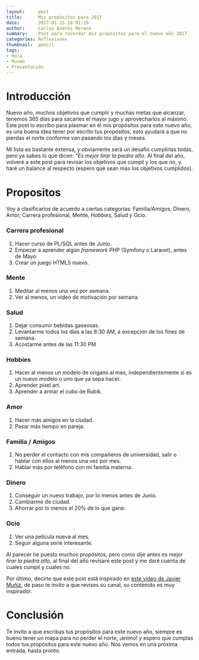 ```yaml
---
layout:     post
title:      Mis propósitos para 2017
date:       2017-01-25 18:01:19
author:     Carlos Andrés Moreno
summary:    Post para recordar mis propósitos para el nuevo año 2017.
categories: Reflexiones
thumbnail:  pencil
tags:
- Hola
- Mundo
- Presentación
---
```


# Introducción
Nuevo año, muchos objetivos que cumplir y muchas metas que alcanzar, tenemos 365 días para sacarles el mayor jugo y aprovecharlos al máximo. Este post lo escribo para plasmar en él mis propósitos para este nuevo año, es una buena idea tener por escrito tus propósitos, esto ayudará a que no pierdas el norte conforme van pasando los días y meses. 

Mi lista es bastante extensa, y obviamente será un desafío cumplirlas todas, pero ya sabes lo que dicen: _"Es mejor tirar la piedra alto_. Al final del año, volveré a este post para revisar los objetivos que cumplí y los que no, y haré un balance al respecto (espero que sean más los objetivos cumplidos).

# Propositos
Voy a clasificarlos de acuerdo a ciertas categorías: Familia/Amigos, Dinero, Amor, Carrera profesional, Mente, _Hobbies_, Salud y Ocio.

### Carrera profesional

1. Hacer curso de PL/SQL antes de Junio.
2. Empezar a aprender algún _framework_ PHP (Symfony o Laravel), antes de Mayo
3. Crear un juego HTML5 nuevo.

### Mente

1. Meditar al menos una vez por semana.
2. Ver al menos, un video de motivación por semana.

### Salud

1. Dejar consumir bebidas gaseosas.
2. Levantarme todos los días a las 6:30 AM, a excepción de los fines de semana.
3. Acostarme antes de las 11:30 PM

### Hobbies

1. Hacer al menos un modelo de origami al mes, independientemente si es un nuevo modelo o uno que ya sepa hacer.
2. Aprender pixel art.
3. Aprender a armar el cubo de Rubik.

### Amor

1. Hacer más amigos en la ciudad.
2. Pasar más tiempo en pareja.

### Familia / Amigos

1. No perder el contacto con mis compañeros de universidad, salir o hablar con ellos al menos una vez por mes.
2. Hablar más por teléfono con mi familia materna. 

### Dinero

1. Conseguir un nuevo trabajo, por lo menos antes de Junio.
2. Cambiarme de ciudad.
3. Ahorrar por lo menos el 20% de lo que gane.

### Ocio

1. Ver una película nueva al mes.
2. Seguir alguna serie interesante.

Al parecer he puesto muchos propósitos, pero como dije antes es mejor _tirar la piedra alto_, al final del año revisaré este post y me daré cuenta de cuales cumplí y cuales no.

Por último, decirte que este post está inspirado en [este video de Javier Muñiz](https://www.youtube.com/watch?v=pFisMmMmakg), de paso te invito a que revises su canal, su contenido es muy inspirador. 

# Conclusión

Te invito a que escribas tus propósitos para este nuevo año, siempre es bueno tener un mapa para no perder el norte, ¡ánimo! y espero que cumplas todos tus propósitos para este nuevo año. Nos vemos en una próxima entrada, hasta pronto.